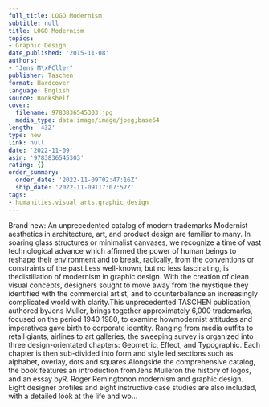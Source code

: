 ```yaml
---
full_title: LOGO Modernism
subtitle: null
title: LOGO Modernism
topics:
- Graphic Design
date_published: '2015-11-08'
authors:
- "Jens M\xFCller"
publisher: Taschen
format: Hardcover
language: English
source: Bookshelf
cover:
  filename: 9783836545303.jpg
  media_type: data:image/image/jpeg;base64
length: '432'
type: new
link: null
date: '2022-11-09'
asin: '9783836545303'
rating: {}
order_summary:
  order_date: '2022-11-09T02:47:16Z'
  ship_date: '2022-11-09T17:07:57Z'
tags:
- humanities.visual_arts.graphic_design
---
```

Brand new: An unprecedented catalog of modern trademarks Modernist aesthetics in architecture, art, and product design are familiar to many. In soaring glass structures or minimalist canvases, we recognize a time of vast technological advance which affirmed the power of human beings to reshape their environment and to break, radically, from the conventions or constraints of the past.Less well-known, but no less fascinating, is thedistillation of modernism in graphic design. With the creation of clean visual concepts, designers sought to move away from the mystique they identified with the commercial artist, and to counterbalance an increasingly complicated world with clarity.This unprecedented TASCHEN publication, authored byJens Muller, brings together approximately 6,000 trademarks, focused on the period 1940 1980, to examine howmodernist attitudes and imperatives gave birth to corporate identity. Ranging from media outfits to retail giants, airlines to art galleries, the sweeping survey is organized into three design-orientated chapters: Geometric, Effect, and Typographic. Each chapter is then sub-divided into form and style led sections such as alphabet, overlay, dots and squares.Alongside the comprehensive catalog, the book features an introduction fromJens Mulleron the history of logos, and an essay byR. Roger Remingtonon modernism and graphic design. Eight designer profiles and eight instructive case studies are also included, with a detailed look at the life and wo...
